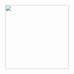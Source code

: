 




<p style="font-size:14px" align="right" # NODES GUIDE INSTALLATION 


<p align="center">
 <img height="200" height="auto" src="https://i.postimg.cc/Jz7zcPfM/logo3.png">

